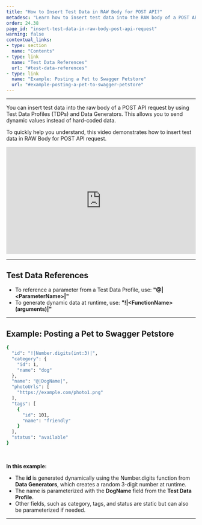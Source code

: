 ```yaml
---
title: "How to Insert Test Data in RAW Body for POST API?"
metadesc: "Learn how to insert test data into the RAW body of a POST API request. Step-by-step guide for inserting test data into the RAW body of a POST API call in Testsigma"
order: 24.38
page_id: "insert-test-data-in-raw-body-post-api-request"
warning: false
contextual_links:
- type: section
  name: "Contents"
- type: link
  name: "Test Data References"
  url: "#test-data-references"
- type: link
  name: "Example: Posting a Pet to Swagger Petstore"
  url: "#example-posting-a-pet-to-swagger-petstore"
---
```


---

You can insert test data into the raw body of a POST API request by using Test Data Profiles (TDPs) and Data Generators. This allows you to send dynamic values instead of hard-coded data.


To quickly help you understand, this video demonstrates how to insert test data in RAW Body for POST API request.
<div style="position: relative; padding-bottom: 56.25%; height: 0; overflow: hidden;">
  <iframe src="https://s3.amazonaws.com/static-docs.testsigma.com/new_images/projects/New_Doc_Videos/Insert_Raw_Data_in_POST_API.mp4" 
          style="position: absolute; top: 0; left: 0; width: 100%; height: 100%; border: 0;" 
          allowfullscreen>
  </iframe>
</div>


---

## **Test Data References**

- To reference a parameter from a Test Data Profile, use: **"@|&lt;ParameterName&gt;|"**
- To generate dynamic data at runtime, use: **"!|&lt;FunctionName&gt;(arguments)|"**

---

## **Example: Posting a Pet to Swagger Petstore**

```bash
{
  "id": "!|Number.digits(int:3)|",
  "category": {
    "id": 1,
    "name": "dog"
  },
  "name": "@|DogName|",
  "photoUrls": [
    "https://example.com/photo1.png"
  ],
  "tags": [
    {
      "id": 101,
      "name": "friendly"
    }
  ],
  "status": "available"
}
```

<br>

**In this example:**

- The **id** is generated dynamically using the Number.digits function from **Data Generators**, which creates a random 3-digit number at runtime.
- The name is parameterized with the **DogName** field from the **Test Data Profile**.
- Other fields, such as category, tags, and status are static but can also be parameterized if needed.

---